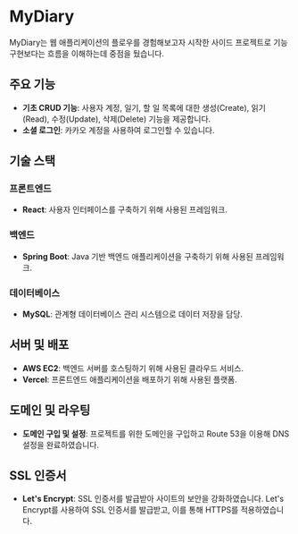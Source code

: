 # MyDiary

MyDiary는 웹 애플리케이션의 플로우를 경험해보고자 시작한 사이드 프로젝트로 기능구현보다는 흐름을 이해하는데 중점을 뒀습니다.

## 주요 기능

- **기초 CRUD 기능**: 사용자 계정, 일기, 할 일 목록에 대한 생성(Create), 읽기(Read), 수정(Update), 삭제(Delete) 기능을 제공합니다.
- **소셜 로그인**: 카카오 계정을 사용하여 로그인할 수 있습니다.

## 기술 스택

### 프론트엔드

- **React**: 사용자 인터페이스를 구축하기 위해 사용된 프레임워크.

### 백엔드

- **Spring Boot**: Java 기반 백엔드 애플리케이션을 구축하기 위해 사용된 프레임워크.

### 데이터베이스

- **MySQL**: 관계형 데이터베이스 관리 시스템으로 데이터 저장을 담당.

## 서버 및 배포

- **AWS EC2**: 백엔드 서버를 호스팅하기 위해 사용된 클라우드 서비스.
- **Vercel**: 프론트엔드 애플리케이션을 배포하기 위해 사용된 플랫폼.

## 도메인 및 라우팅

- **도메인 구입 및 설정**: 프로젝트를 위한 도메인을 구입하고 Route 53을 이용해 DNS 설정을 완료하였습니다.

## SSL 인증서

- **Let's Encrypt**: SSL 인증서를 발급받아 사이트의 보안을 강화하였습니다. Let's Encrypt를 사용하여 SSL 인증서를 발급받고, 이를 통해 HTTPS를 적용하였습니다.
